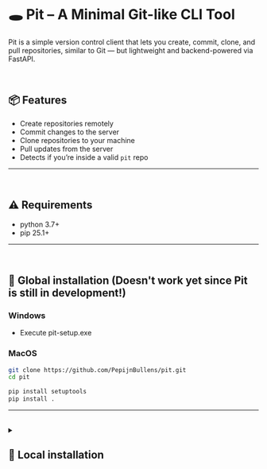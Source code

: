# 🕳️ Pit – A Minimal Git-like CLI Tool

Pit is a simple version control client that lets you create, commit, clone, and pull repositories, similar to Git — but lightweight and backend-powered via FastAPI.

<br />

## 📦 Features

- Create repositories remotely
- Commit changes to the server
- Clone repositories to your machine
- Pull updates from the server
- Detects if you’re inside a valid `pit` repo


---

<br />

## ⚠️ Requirements

- python 3.7+
- pip 25.1+


---

<br />

## 🚀 Global installation (Doesn't work yet since Pit is still in development!)

### Windows

- Execute pit-setup.exe

### MacOS

```bash
git clone https://github.com/PepijnBullens/pit.git
cd pit
```

```bash
pip install setuptools
pip install .
```


---

<br />

<details>
<summary><h2>🚀 Local installation</h2></summary>

### Clone

```bash
git clone https://github.com/PepijnBullens/pit.git
cd pit
```

<br />

### Client

```bash
pip install setuptools cryptography
pip install .
```

Now you can call 'pit' anywhere in your terminal to execute commands

<br />

### Server

```bash
cd server
python -m venv .venv
pip install fastapi uvicorn pydantic python-multipart typing-extensions
source .venv/bin/activate
uvicorn main:app --reload
```

Now you're running a virtual environment for the serverside of this project.
Make sure the serverside is running on `http://127.0.0.1:8000`. If not change it in `/pit/cli.py`</details>
